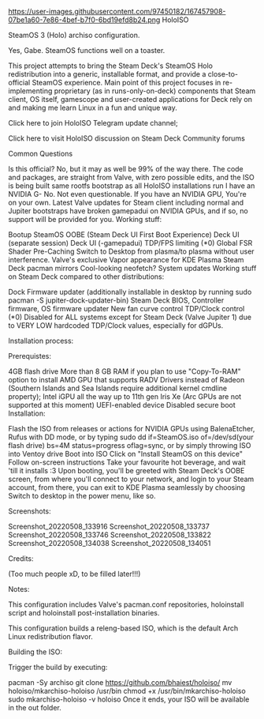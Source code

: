 https://user-images.githubusercontent.com/97450182/167457908-07be1a60-7e86-4bef-b7f0-6bd19efd8b24.png
HoloISO

SteamOS 3 (Holo) archiso configuration.

Yes, Gabe. SteamOS functions well on a toaster.

This project attempts to bring the Steam Deck's SteamOS Holo redistribution into a generic, installable format, and provide a close-to-official SteamOS experience. Main point of this project focuses in re-implementing proprietary (as in runs-only-on-deck) components that Steam client, OS itself, gamescope and user-created applications for Deck rely on and making me learn Linux in a fun and unique way.

Click here to join HoloISO Telegram update channel;

Click here to visit HoloISO discussion on Steam Deck Community forums

Common Questions

Is this official?
No, but it may as well be 99% of the way there. The code and packages, are straight from Valve, with zero possible edits, and the ISO is being built same rootfs bootstrap as all HoloISO installations run
I have an NVIDIA G-
No. Not even questionable. If you have an NVIDIA GPU, You're on your own. Latest Valve updates for Steam client including normal and Jupiter bootstraps have broken gamepadui on NVIDIA GPUs, and if so, no support will be provided for you.
Working stuff:

Bootup
SteamOS OOBE (Steam Deck UI First Boot Experience)
Deck UI (separate session)
Deck UI (-gamepadui)
TDP/FPS limiting (*0)
Global FSR
Shader Pre-Caching
Switch to Desktop from plasma/to plasma without user interference.
Valve's exclusive Vapor appearance for KDE Plasma
Steam Deck pacman mirrors
Cool-looking neofetch?
System updates
Working stuff on Steam Deck compared to other distributions:

Dock Firmware updater (additionally installable in desktop by running sudo pacman -S jupiter-dock-updater-bin)
Steam Deck BIOS, Controller firmware, OS firmware updater
New fan curve control
TDP/Clock control
(*0) Disabled for ALL systems except for Steam Deck (Valve Jupiter 1) due to VERY LOW hardcoded TDP/Clock values, especially for dGPUs.

Installation process:

Prerequistes:

4GB flash drive
More than 8 GB RAM if you plan to use "Copy-To-RAM" option to install
AMD GPU that supports RADV Drivers instead of Radeon (Southern Islands and Sea Islands require additional kernel cmdline property); Intel iGPU all the way up to 11th gen Iris Xe (Arc GPUs are not supported at this moment)
UEFI-enabled device
Disabled secure boot
Installation:

Flash the ISO from releases or actions for NVIDIA GPUs using BalenaEtcher, Rufus with DD mode, or by typing sudo dd if=SteamOS.iso of=/dev/sd(your flash drive) bs=4M status=progress oflag=sync, or by simply throwing ISO into Ventoy drive
Boot into ISO
Click on "Install SteamOS on this device"
Follow on-screen instructions
Take your favourite hot beverage, and wait 'till it installs :3
Upon booting, you'll be greeted with Steam Deck's OOBE screen, from where you'll connect to your network, and login to your Steam account, from there, you can exit to KDE Plasma seamlessly by choosing Switch to desktop in the power menu, like so.

Screenshots:

Screenshot_20220508_133916 Screenshot_20220508_133737 Screenshot_20220508_133746 Screenshot_20220508_133822 Screenshot_20220508_134038 Screenshot_20220508_134051

Credits:

(Too much people xD, to be filled later!!!)

Notes:

This configuration includes Valve's pacman.conf repositories, holoinstall script and holoinstall post-installation binaries.

This configuration builds a releng-based ISO, which is the default Arch Linux redistribution flavor.

Building the ISO:

Trigger the build by executing:

pacman -Sy archiso
git clone https://github.com/bhaiest/holoiso/
mv holoiso/mkarchiso-holoiso /usr/bin
chmod +x /usr/bin/mkarchiso-holoiso
sudo mkarchiso-holoiso -v holoiso
Once it ends, your ISO will be available in the out folder.
